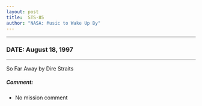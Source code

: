 ```yaml
---
layout: post
title:  STS-85
author: "NASA: Music to Wake Up By"
---
```


----
### DATE: August 18, 1997
----
So Far Away by Dire Straits

##### Comment:
* No mission comment
